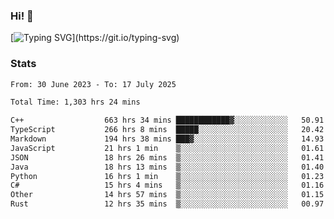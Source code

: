 ### Hi!  👋

[![Typing SVG](https://readme-typing-svg.herokuapp.com?font=Fira+Code&pause=1000&width=435&lines=Hello!+I'm+Texiwustion.)](https://git.io/typing-svg)

### Stats

<!--START_SECTION:waka-->

```txt
From: 30 June 2023 - To: 17 July 2025

Total Time: 1,303 hrs 24 mins

C++                  663 hrs 34 mins ████████████▓░░░░░░░░░░░░   50.91 %
TypeScript           266 hrs 8 mins  █████░░░░░░░░░░░░░░░░░░░░   20.42 %
Markdown             194 hrs 38 mins ███▓░░░░░░░░░░░░░░░░░░░░░   14.93 %
JavaScript           21 hrs 1 min    ▒░░░░░░░░░░░░░░░░░░░░░░░░   01.61 %
JSON                 18 hrs 26 mins  ▒░░░░░░░░░░░░░░░░░░░░░░░░   01.41 %
Java                 18 hrs 13 mins  ▒░░░░░░░░░░░░░░░░░░░░░░░░   01.40 %
Python               16 hrs 1 min    ▒░░░░░░░░░░░░░░░░░░░░░░░░   01.23 %
C#                   15 hrs 4 mins   ▒░░░░░░░░░░░░░░░░░░░░░░░░   01.16 %
Other                14 hrs 57 mins  ▒░░░░░░░░░░░░░░░░░░░░░░░░   01.15 %
Rust                 12 hrs 35 mins  ▒░░░░░░░░░░░░░░░░░░░░░░░░   00.97 %
```

<!--END_SECTION:waka-->

